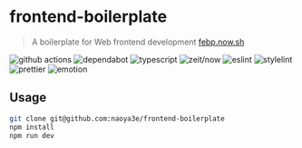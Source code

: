 # frontend-boilerplate

> A boilerplate for Web frontend development [febp.now.sh](https://febp.now.sh/)

![github actions](https://github.com/nazna/frontend-boilerplate/workflows/check%20pull-request/badge.svg)
![dependabot](https://flat.badgen.net/badge/i/dependabot/0366d6?icon=dependabot&label)
![typescript](https://flat.badgen.net/badge/i/TypeScript/017acd?icon=typescript&label)
![zeit/now](https://flat.badgen.net/badge/i/zeit%2Fnow/000000?icon=now&label)
![eslint](https://flat.badgen.net/badge/linter/eslint/4b32c3)
![stylelint](https://flat.badgen.net/badge/linter/stylelint/263238)
![prettier](https://flat.badgen.net/badge/formatter/prettier/ff69b4)
![emotion](https://flat.badgen.net/badge/styling/emotion/d36ac2)

## Usage

```sh
git clone git@github.com:naoya3e/frontend-boilerplate
npm install
npm run dev
```

